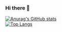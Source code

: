 ### Hi there 👋
[![Anurag's GitHub stats](https://github-readme-stats.vercel.app/api?username=milkguy&show_icons=true&theme=onedark)](https://github.com/milkguy/github-readme-stats)
<br/>
[![Top Langs](https://github-readme-stats.vercel.app/api/top-langs/?username=milkguy&show_icons=true&theme=onedark)](https://github.com/milkguy/github-readme-stats)
<!--
**milkguy/milkguy** is a ✨ _special_ ✨ repository because its `README.md` (this file) appears on your GitHub profile.

Here are some ideas to get you started:

- 🔭 I’m currently working on ...
- 🌱 I’m currently learning ...
- 👯 I’m looking to collaborate on ...
- 🤔 I’m looking for help with ...
- 💬 Ask me about ...
- 📫 How to reach me: ...
- 😄 Pronouns: ...
- ⚡ Fun fact: ...
-->
